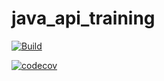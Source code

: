 # java_api_training

[![Build](https://github.com/KentinLy-hub/java_api_training/actions/workflows/build.yml/badge.svg)](https://github.com/KentinLy-hub/java_api_training/actions/workflows/build.yml)

[![codecov](https://codecov.io/gh/KentinLy-hub/java_api_training/branch/main/graph/badge.svg)](https://codecov.io/gh/KentinLy-hub/java_api_training)
